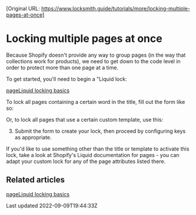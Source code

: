 [Original URL: https://www.locksmith.guide/tutorials/more/locking-multiple-pages-at-once]

# Locking multiple pages at once

Because Shopify doesn't provide any way to group pages (in the way that collections work for products), we need to get down to the code level in order to protect more than one page at a time.

To get started, you'll need to begin a "Liquid lock:

[pageLiquid locking basics](/tutorials/more/liquid-locking-basics)

To lock all pages containing a certain word in the title, fill out the form like so:

Or, to lock all pages that use a certain custom template, use this:

3. Submit the form to create your lock, then proceed by configuring keys as appropriate.

If you'd like to use something other than the title or template to activate this lock, take a look at Shopify's Liquid documentation for pages - you can adapt your custom lock for any of the page attributes listed there.

## Related articles
[pageLiquid locking basics](/tutorials/more/liquid-locking-basics)

Last updated 2022-09-09T19:44:33Z